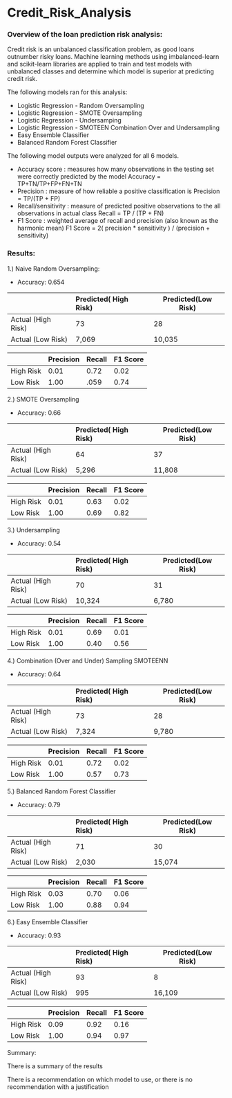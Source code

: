 # Credit_Risk_Analysis
### Overview of the loan prediction risk analysis:

Credit risk is an unbalanced classification problem, as good loans outnumber risky loans. Machine learning methods using imbalanced-learn and scikit-learn libraries are applied to train and test models with unbalanced classes and determine which model is superior at predicting credit risk. 

The following models ran for this analysis: 

- Logistic Regression - Random Oversampling
- Logistic Regression - SMOTE Oversampling
- Logistic Regression - Undersamping
- Logistic Regression - SMOTEEN Combination Over and Undersampling
- Easy Ensemble Classifier
- Balanced Random Forest Classifier


The following model outputs were analyzed for all 6 models.

- Accuracy score : measures how many observations in the testing set were correctly predicted by the model
  Accuracy = TP+TN/TP+FP+FN+TN
- Precision : measure of how reliable a positive classification is
  Precision = TP/(TP + FP)
- Recall/sensitivity : measure of predicted positive observations to the all observations in actual class
  Recall = TP / (TP + FN)
- F1 Score : weighted average of recall and precision (also known as the harmonic mean)
  F1 Score = 2( precision * sensitivity ) / (precision + sensitivity)

### Results:

1.) Naive Random Oversampling:

- Accuracy: 0.654

|  |Predicted( High Risk)| Predicted(Low Risk)|
| :---         |      :---      |       ---  |
| Actual (High Risk)|73   | 28  |
| Actual (Low Risk)| 7,069  | 10,035


|             | Precision | Recall | F1 Score|
| :---        |     :--- |    :---   |:---    |
| High Risk   | 0.01    | 0.72  |0.02
| Low Risk    | 1.00     | .059    | 0.74



2.) SMOTE Oversampling

- Accuracy: 0.66
 
|  |Predicted( High Risk)| Predicted(Low Risk)|
| :---         |      :---      |       ---  |
| Actual (High Risk)|64   | 37  |
| Actual (Low Risk)| 5,296  | 11,808


|             | Precision | Recall | F1 Score|
| :---        |     :--- |    :---   |:---    |
| High Risk   |   0.01  | 0.63   | 0.02 |
| Low Risk    |    1.00  | 0.69    | 0.82|


3.) Undersampling

- Accuracy: 0.54

|  |Predicted( High Risk)| Predicted(Low Risk)|
| :---         |      :---      |       ---  |
| Actual (High Risk)|70   | 31  |
| Actual (Low Risk)| 10,324  | 6,780|

|             | Precision | Recall | F1 Score|
| :---        |     :--- |    :---   |:---    |
| High Risk   | 0.01    | 0.69  | 0.01 |
| Low Risk    |  1.00   |  0.40   | 0.56|1

4.) Combination (Over and Under) Sampling SMOTEENN

- Accuracy: 0.64

|  |Predicted( High Risk)| Predicted(Low Risk)|
| :---         |      :---      |       ---  |
| Actual (High Risk)|73 | 28 |
| Actual (Low Risk)| 7,324 | 9,780 |


|             | Precision | Recall | F1 Score|
| :---        |     :--- |    :---   |:---    |
| High Risk   |   0.01  | 0.72  | 0.02|
| Low Risk    |    1.00  | 0.57 |0.73|

5.) Balanced Random Forest Classifier
- Accuracy: 0.79

|  |Predicted( High Risk)| Predicted(Low Risk)|
| :---         |      :---      |       ---  |
| Actual (High Risk)|71   | 30  |
| Actual (Low Risk)| 2,030  | 15,074

|             | Precision | Recall | F1 Score|
| :---        |     :--- |    :---   |:---    |
| High Risk   |  0.03   | 0.70   | 0.06|
| Low Risk    |   1.00   | 0.88    | 0.94|

6.) Easy Ensemble Classifier
- Accuracy: 0.93

|  |Predicted( High Risk)| Predicted(Low Risk)|
| :---         |      :---      |       ---  |
| Actual (High Risk)|93 | 8 |
| Actual (Low Risk)| 995 | 16,109 |


|             | Precision | Recall | F1 Score|
| :---        |     :--- |    :---   |:---    |
| High Risk   |   0.09  | 0.92  | 0.16|
| Low Risk    |    1.00  | 0.94 |0.97|


Summary:

There is a summary of the results



There is a recommendation on which model to use, or there is no recommendation with a justification
